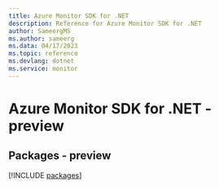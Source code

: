 ```yaml
---
title: Azure Monitor SDK for .NET
description: Reference for Azure Monitor SDK for .NET
author: SameergMS
ms.author: sameerg
ms.data: 04/17/2023
ms.topic: reference
ms.devlang: dotnet
ms.service: monitor
---
```

# Azure Monitor SDK for .NET - preview
## Packages - preview
[!INCLUDE [packages](monitor-index.md)]